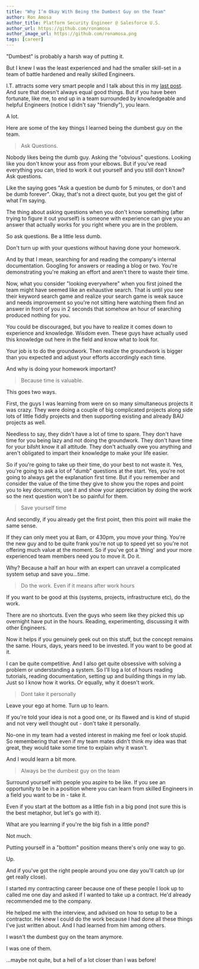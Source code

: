 ```yaml
---
title: "Why I’m Okay With Being the Dumbest Guy on the Team"
author: Ron Amosa
author_title: Platform Security Engineer @ Salesforce U.S.
author_url: https://github.com/ronamosa
author_image_url: https://github.com/ronamosa.png
tags: [career]
---
```


"Dumbest" is probably a harsh way of putting it.

But I knew I was the least experienced and had the smaller skill-set in a team of battle hardened and really skilled Engineers.

I.T. attracts some very smart people and I talk about this in my [last post](/work/Egos-Expectations-and-Bad-Workplaces/). And sure that doesn't always equal good things. But if you have been fortunate, like me, to end up in a team surrounded by knowledgeable and helpful Engineers (notice I didn't say "friendly"), you learn.

A lot.

Here are some of the key things I learned being the dumbest guy on the team.

<!--truncate-->

> Ask Questions.

Nobody likes being the dumb guy. Asking the "obvious" questions. Looking like you don't know your ass from your elbows. But if you've read everything you can, tried to work it out yourself and you still don't know? Ask questions.

Like the saying goes "Ask a question be dumb for 5 minutes, or don't and be dumb forever". Okay, that's not a direct quote, but you get the gist of what I'm saying.

The thing about asking questions when you don't know something (after trying to figure it out yourself) is someone with experience can give you an answer that actually works for you right where you are in the problem.

So ask questions. Be a little less dumb.

Don't turn up with your questions without having done your homework.

And by that I mean, searching for and reading the company's internal documentation. Googling for answers or reading a blog or two. You're demonstrating you're making an effort and aren't there to waste their time.

Now, what you consider "looking everywhere" when you first joined the team might have seemed like an exhaustive search. That is until you see their keyword search game and realize your search game is weak sauce and needs improvement so you're not sitting here watching them find an answer in front of you in 2 seconds that somehow an hour of searching produced nothing for you.

You could be discouraged, but you have to realize it comes down to experience and knowledge. Wisdom even. These guys have actually used this knowledge out here in the field and know what to look for.

Your job is to do the groundwork. Then realize the groundwork is bigger than you expected and adjust your efforts accordingly each time.

And why is doing your homework important?

> Because time is valuable.

This goes two ways.

First, the guys I was learning from were on so many simultaneous projects it was crazy. They were doing a couple of big complicated projects along side lots of little fiddly projects and then supporting existing and already BAU projects as well.

Needless to say, they didn't have a lot of time to spare. They don't have time for you being lazy and not doing the groundwork. They don't have time for your b*llsh*t know it all attitude. They don't actually owe you anything and aren't obligated to impart their knowledge to make your life easier.

So if you're going to take up their time, do your best to not waste it. Yes, you're going to ask a lot of "dumb" questions at the start. Yes, you're not going to always get the explanation first time. But if you remember and consider the value of the time they give to show you the ropes and point you to key documents, use it and show your appreciation by doing the work so the next question won't be so painful for them.

> Save yourself time

And secondly, if you already get the first point, then this point will make the same sense.

If they can only meet you at 8am, or 430pm, you move _your_ thing. You're the new guy and to be quite frank you're not up to speed yet so you're not offering much value at the moment. So if you've got a 'thing' and your more experienced team members need you to move it. Do it.

Why? Because a half an hour with an expert can unravel a complicated system setup and save you...time.

> Do the work. Even if it means after work hours

If you want to be good at this (systems, projects, infrastructure etc), do the work.

There are no shortcuts. Even the guys who seem like they picked this up overnight have put in the hours. Reading, experimenting, discussing it with other Engineers.

Now it helps if you genuinely geek out on this stuff, but the concept remains the same. Hours, days, years need to be invested. If you want to be good at it.

I can be quite competitive. And I also get quite obsessive with solving a problem or understanding a system. So I'll log a lot of hours reading tutorials, reading documentation, setting up and building things in my lab. Just so I know how it works. Or equally, why it doesn't work.

> Dont take it personally

Leave your ego at home. Turn up to learn.

If you're told your idea is not a good one, or its flawed and is kind of stupid and not very well thought out - don't take it personally.

No-one in my team had a vested interest in making me feel or look stupid. So remembering that even if my team mates didn't think my idea was that great, they would take some time to explain why it wasn't.

And I would learn a bit more.

> Always be the dumbest guy on the team

Surround yourself with people you aspire to be like. If you see an opportunity to be in a position where you can learn from skilled Engineers in a field you want to be in - take it.

Even if you start at the bottom as a little fish in a big pond (not sure this is the best metaphor, but let's go with it).

What are you learning if you're the big fish in a little pond?

Not much.

Putting yourself in a "bottom" position means there's only one way to go.

Up.

And if you've got the right people around you one day you'll catch up (or get really close).

I started my contracting career because one of these people I look up to called me one day and asked if I wanted to take up a contract. He'd already recommended me to the company.

He helped me with the interview, and advised on how to setup to be a contractor. He knew I could do the work because I had done all these things I've just written about. And I had learned from him among others.

I wasn't the dumbest guy on the team anymore.

I was one of them.

...maybe not quite, but a hell of a lot closer than I was before!
